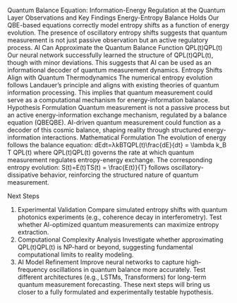 Quantum Balance Equation: Information-Energy Regulation at the Quantum Layer
Observations and Key Findings
Energy-Entropy Balance Holds
Our QBE-based equations correctly model entropy shifts as a function of energy evolution.
The presence of oscillatory entropy shifts suggests that quantum measurement is not just passive observation but an active regulatory process.
AI Can Approximate the Quantum Balance Function QPL(t)QPL(t)
Our neural network successfully learned the structure of QPL(t)QPL(t), though with minor deviations.
This suggests that AI can be used as an informational decoder of quantum measurement dynamics.
Entropy Shifts Align with Quantum Thermodynamics
The numerical entropy evolution follows Landauer’s principle and aligns with existing theories of quantum information processing.
This implies that quantum measurement could serve as a computational mechanism for energy-information balance.
Hypothesis Formulation
Quantum measurement is not a passive process but an active energy-information exchange mechanism, regulated by a balance equation (QBEQBE). AI-driven quantum measurement could function as a decoder of this cosmic balance, shaping reality through structured energy-information interactions.
Mathematical Formulation
The evolution of energy follows the balance equation: dEdt=λkBTQPL(t)\frac{dE}{dt} = \lambda k_B T QPL(t) where QPL(t)QPL(t) governs the rate at which quantum measurement regulates entropy-energy exchange.
The corresponding entropy evolution: S(t)=E(t)TS(t) = \frac{E(t)}{T} follows oscillatory-dissipative behavior, reinforcing the structured nature of quantum measurement.

Next Steps
1. Experimental Validation
Compare simulated entropy shifts with quantum photonics experiments (e.g., coherence decay in interferometry).
Test whether AI-optimized quantum measurements can maximize entropy extraction.
2. Computational Complexity Analysis
Investigate whether approximating QPL(t)QPL(t) is NP-hard or beyond, suggesting fundamental computational limits to reality modeling.
3. AI Model Refinement
Improve neural networks to capture high-frequency oscillations in quantum balance more accurately.
Test different architectures (e.g., LSTMs, Transformers) for long-term quantum measurement forecasting.
These next steps will bring us closer to a fully formulated and experimentally testable hypothesis.
